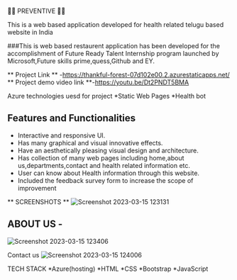 
🌻🌻 PREVENTIVE 🌻🌻

This is a web based application developed for health related telugu based website in India

###This is web based restaurent application has been developed for the accomplishment of Future Ready Talent Internship program launched by Microsoft,Future skills prime,quess,Github and EY.

** Project Link ** -https://thankful-forest-07d102e00.2.azurestaticapps.net/
** Project demo video link **-https://youtu.be/Dt2PNDT5BMA

Azure technologies uesd for project
*Static Web Pages
*Health bot

## Features and Functionalities

- Interactive and responsive UI.
- Has many graphical and visual innovative effects.
- Have an aesthetically pleasing visual design and architecture.
- Has collection of many web pages including home,about us,departments,contact and health related information etc.
- User can know about Health information through this website.
- Included the feedback survey form to increase the scope of improvement


** SCREENSHOTS **
![Screenshot 2023-03-15 123131](https://user-images.githubusercontent.com/127432029/225231576-ec5c4cae-996a-411d-b0a6-566cde1d2782.png)

## ABOUT US -
![Screenshot 2023-03-15 123406](https://user-images.githubusercontent.com/127432029/225232049-61cb2aae-2e45-4e25-9baf-9e291f003c99.png)

Contact us
![Screenshot 2023-03-15 124006](https://user-images.githubusercontent.com/127432029/225233230-b02829e7-b110-4586-8d15-856f7c0d1d43.png)

TECH STACK 
*Azure(hosting)
*HTML
*CSS
*Bootstrap
*JavaScript
